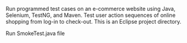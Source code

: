 Run programmed test cases on an e-commerce website using Java, Selenium, TestNG, and Maven.
Test user action sequences of online shopping from log-in to check-out.
This is an Eclipse project directory.

Run SmokeTest.java file
